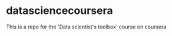 datasciencecoursera
===================

This is a repo for the 'Data scientist's toolbox' course on coursera
